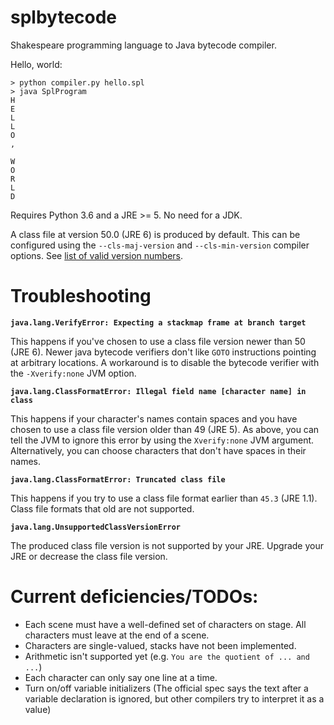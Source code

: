 # splbytecode
Shakespeare programming language to Java bytecode compiler.

Hello, world:
```
> python compiler.py hello.spl
> java SplProgram
H
E
L
L
O
,

W
O
R
L
D
```

Requires Python 3.6 and a JRE >= 5. No need for a JDK.

A class file at version 50.0 (JRE 6) is produced by default. This can be configured using the `--cls-maj-version` and `--cls-min-version` compiler options. See [list of valid version numbers](https://stackoverflow.com/questions/9170832/list-of-java-class-file-format-major-version-numbers). 

# Troubleshooting

**`java.lang.VerifyError: Expecting a stackmap frame at branch target`**

This happens if you've chosen to use a class file version newer than 50 (JRE 6). Newer java bytecode verifiers don't like `GOTO` instructions pointing at arbitrary locations. A workaround is to disable the bytecode verifier with the `-Xverify:none` JVM option.

**`java.lang.ClassFormatError: Illegal field name [character name] in class`**

This happens if your character's names contain spaces and you have chosen to use a class file version older than 49 (JRE 5). As above, you can tell the JVM to ignore this error by using the `Xverify:none` JVM argument. Alternatively, you can choose characters that don't have spaces in their names.

**`java.lang.ClassFormatError: Truncated class file`**

This happens if you try to use a class file format earlier than `45.3` (JRE 1.1). Class file formats that old are not supported.

**`java.lang.UnsupportedClassVersionError`**

The produced class file version is not supported by your JRE. Upgrade your JRE or decrease the class file version.


# Current deficiencies/TODOs:
- Each scene must have a well-defined set of characters on stage. All characters must leave at the end of a scene.
- Characters are single-valued, stacks have not been implemented.
- Arithmetic isn't supported yet (e.g. `You are the quotient of ... and ...`)
- Each character can only say one line at a time.
- Turn on/off variable initializers (The official spec says the text after a variable declaration is ignored, but other compilers try to interpret it as a value)
